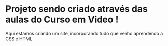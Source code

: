 <h1> Projeto sendo criado através das aulas do Curso em Video ! </h1>
<p> Aqui estamos criando um site, incorporando tudo que venho aprendendo a CSS e HTML </p>